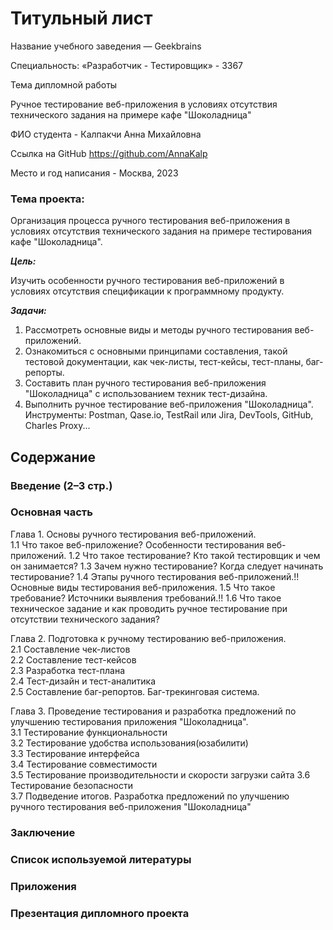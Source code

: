 # Титульный лист


 Название учебного заведения — Geekbrains

 Специальность: «Разработчик - Тестировщик» - 3367

 Тема дипломной работы

 Ручное тестирование веб-приложения в условиях отсутствия технического задания на примере кафе "Шоколадница"

 ФИО студента - Калпакчи Анна Михайловна

 Ссылка на GitHub
 https://github.com/AnnaKalp

 Место и год написания - Москва, 2023
### Тема проекта: 
Организация процесса ручного тестирования веб-приложения в условиях отсутствия технического задания на примере тестирования кафе "Шоколадница".

***Цель:***

Изучить особенности ручного тестирования веб-приложений в условиях отсутствия спецификации к программному продукту.

***Задачи:***

1.	Рассмотреть основные виды и методы ручного тестирования веб-приложений.
2.	Ознакомиться с основными принципами составления, такой тестовой документации, как чек-листы, тест-кейсы, тест-планы, баг-репорты.
3.	Составить план ручного тестирования веб-приложения "Шоколадница" с использованием техник тест-дизайна.
4.	Выполнить ручное тестирование веб-приложения "Шоколадница".
Инструменты: Postman, Qase.io, TestRail или Jira, DevTools, GitHub, Charles Proxy...
## Содержание
### Введение (2–3 стр.)
### Основная часть
Глава 1. Основы ручного тестирования веб-приложений.   
1.1 Что такое веб-приложение? Особенности тестирования веб-приложений.
1.2 Что такое тестирование? Кто такой тестировщик и чем он занимается? 
1.3 Зачем нужно тестирование? Когда следует начинать тестирование?
1.4 Этапы ручного тестирования веб-приложений.!! Основные виды тестирования веб-приложения.
1.5 Что такое требование? Источники выявления требований.!!
1.6 Что такое техническое задание и как проводить ручное тестирование при отсутствии технического задания?  

Глава 2. Подготовка к ручному тестированию веб-приложения.   
2.1 Составление чек-листов  
2.2 Составление тест-кейсов  
2.3 Разработка тест-плана  
2.4 Тест-дизайн и тест-аналитика  
2.5 Составление баг-репортов. Баг-трекинговая система.  

Глава 3. Проведение тестирования и разработка предложений по улучшению тестирования приложения "Шоколадница".  
3.1 Тестирование функциональности  
3.2 Тестирование удобства использования(юзабилити)  
3.3 Тестирование интерфейса  
3.4 Тестирование совместимости  
3.5 Тестирование производительности и скорости загрузки сайта 
3.6 Тестирование безопасности  
3.7 Подведение итогов. Разработка предложений по улучшению ручного тестирования веб-приложения "Шоколадница"  
### Заключение   
### Список используемой литературы  
### Приложения
### Презентация дипломного проекта


